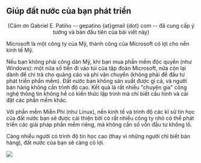 <?php require("../../entete.php"); ?> <?php require("../../base.php"); ?> <?php require("../../fonctions.php"); ?>

<div id="corps">

<h2>Giúp đất nước của bạn phát triển</h2>

<center>(Cảm ơn Gabriel E. Patiño -- gepatino {at}gmail {dot} com -- 
đã cung cấp ý tưởng và bản đầu tiên của bài viết này) </center>

Microsoft là một công ty của Mỹ, thành công của Microsoft có lợi cho nền kinh tế Mỹ.

Nếu bạn không phải công dân Mỹ, khi bạn mua phần mềm độc quyền (như Windows): một nửa 
số tiền đi vào túi của tập đoàn Microsoft, nửa còn lại dành để chi trả cho quảng cáo và 
phí vận chuyển (không phải để đầu tư phát triển phần mềm). Đất nước bạn không sản xuất được 
gì cả, và người bán hàng không cần trình độ cao. Kết quả là rất nhiều "chuyên gia" công 
nghệ thông tin không hề có kiến thức lập trình mà chỉ biết cấu hình và cài đặt các phần mềm 
khác.

Với phần mềm Miễn Phí (như Linux), nền kinh tế và trình độ các kĩ sử tin học của đất nước 
bạn sẽ được cải thiện bởi có rất nhiều công ty nhỏ có thể phát triển các giải pháp phần mềm riêng, mà 
không cần số vốn đầu tư khổng lồ.

Càng nhiều người có trình độ tin học cao (thay vì những người chỉ biết bán hàng), đất nước 
của bạn sẽ càng có lợi.

<img src="Images/earth.png" />

</div>



